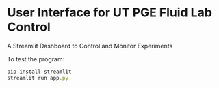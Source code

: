 # User Interface for UT PGE Fluid Lab Control
A Streamlit Dashboard to Control and Monitor Experiments

To test the program:

```ruby
pip install streamlit
streamlit run app.py
```
